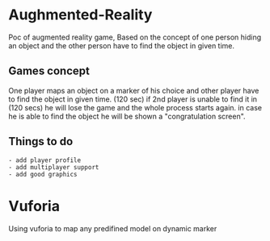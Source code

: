 # Aughmented-Reality
Poc of augmented reality game, Based on the concept of one person hiding an object and the other person have to find the object in given time. 


## Games concept

One player maps an object on a marker of his choice and other player have to find the object in given time. (120 sec)
if 2nd player is unable to find it in (120 secs) he will lose the game and the whole process starts again. 
in case he is able to find the object he will be shown a "congratulation screen". 

## Things to do

    - add player profile
    - add multiplayer support
    - add good graphics 

# Vuforia
Using vuforia to map any predifined model on dynamic marker  
